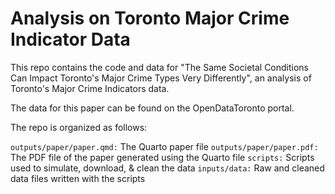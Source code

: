 # Analysis on Toronto Major Crime Indicator Data

This repo contains the code and data for "The Same Societal Conditions Can Impact Toronto's Major Crime Types Very Differently", an analysis of Toronto's Major Crime Indicators data. 

The data for this paper can be found on the OpenDataToronto portal. 

The repo is organized as follows:

`outputs/paper/paper.qmd:` The Quarto paper file
`outputs/paper/paper.pdf:` The PDF file of the paper generated using the Quarto file
`scripts:` Scripts used to simulate, download, & clean the data
`inputs/data:` Raw and cleaned data files written with the scripts 
